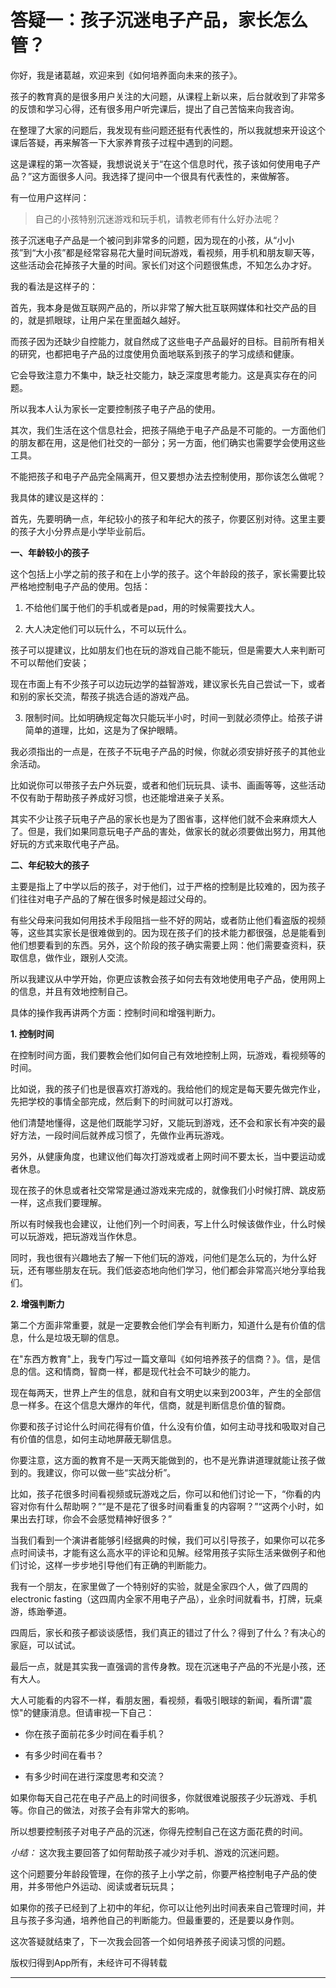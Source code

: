 # 答疑一：孩子沉迷电子产品，家长怎么管？

你好，我是诸葛越，欢迎来到《如何培养面向未来的孩子》。

孩子的教育真的是很多用户关注的大问题，从课程上新以来，后台就收到了非常多的反馈和学习心得，还有很多用户听完课后，提出了自己苦恼来向我咨询。

在整理了大家的问题后，我发现有些问题还挺有代表性的，所以我就想来开设这个课后答疑，再来解答一下大家养育孩子过程中遇到的问题。

这是课程的第一次答疑，我想说说关于“在这个信息时代，孩子该如何使用电子产品？”这方面很多人问。我选择了提问中一个很具有代表性的，来做解答。

有一位用户这样问：

> 自己的小孩特别沉迷游戏和玩手机，请教老师有什么好办法呢？

孩子沉迷电子产品是一个被问到非常多的问题，因为现在的小孩，从“小小孩”到“大小孩”都是经常容易花大量时间玩游戏，看视频，用手机和朋友聊天等，这些活动会花掉孩子大量的时间。家长们对这个问题很焦虑，不知怎么办才好。

我的看法是这样子的：

首先，我本身是做互联网产品的，所以非常了解大批互联网媒体和社交产品的目的，就是抓眼球，让用户呆在里面越久越好。

而孩子因为还缺少自控能力，就自然成了这些电子产品最好的目标。目前所有相关的研究，也都把电子产品的过度使用负面地联系到孩子的学习成绩和健康。

它会导致注意力不集中，缺乏社交能力，缺乏深度思考能力。这是真实存在的问题。

所以我本人认为家长一定要控制孩子电子产品的使用。

其次，我们生活在这个信息社会，把孩子隔绝于电子产品是不可能的。一方面他们的朋友都在用，这是他们社交的一部分；另一方面，他们确实也需要学会使用这些工具。

不能把孩子和电子产品完全隔离开，但又要想办法去控制使用，那你该怎么做呢？

我具体的建议是这样的：

首先，先要明确一点，年纪较小的孩子和年纪大的孩子，你要区别对待。这里主要的孩子大小分界点是小学毕业前后。

 **一、年龄较小的孩子**

这个包括上小学之前的孩子和在上小学的孩子。这个年龄段的孩子，家长需要比较严格地控制电子产品的使用。包括：

1. 不给他们属于他们的手机或者是pad，用的时候需要找大人。

2. 大人决定他们可以玩什么，不可以玩什么。

孩子可以提建议，比如朋友们也在玩的游戏自己能不能玩，但是需要大人来判断可不可以帮他们安装；

现在市面上有不少孩子可以边玩边学的益智游戏，建议家长先自己尝试一下，或者和别的家长交流，帮孩子挑选合适的游戏产品。

3. 限制时间。比如明确规定每次只能玩半小时，时间一到就必须停止。给孩子讲简单的道理，比如，这是为了保护眼睛。

我必须指出的一点是，在孩子不玩电子产品的时候，你就必须安排好孩子的其他业余活动。

比如说你可以带孩子去户外玩耍，或者和他们玩玩具、读书、画画等等，这些活动不仅有助于帮助孩子养成好习惯，也还能增进亲子关系。

其实不少让孩子玩电子产品的家长也是为了图省事，这样他们就不会来麻烦大人了。但是，我们如果同意玩电子产品的害处，做家长的就必须要做出努力，用其他好玩的方式来取代电子产品。

 **二、年纪较大的孩子**

主要是指上了中学以后的孩子，对于他们，过于严格的控制是比较难的，因为孩子们往往对电子产品的了解在很多时候是超过父母的。

有些父母来问我如何用技术手段阻挡一些不好的网站，或者防止他们看盗版的视频等，这些其实家长是很难做到的。因为现在孩子们的技术能力都很强，总是能看到他们想要看到的东西。另外，这个阶段的孩子确实需要上网：他们需要查资料，获取信息，做作业，跟别人交流。

所以我建议从中学开始，你更应该教会孩子如何去有效地使用电子产品，使用网上的信息，并且有效地控制自己。

具体的操作我再讲两个方面：控制时间和增强判断力。

 **1. 控制时间**

在控制时间方面，我们要教会他们如何自己有效地控制上网，玩游戏，看视频等的时间。

比如说，我的孩子们也是很喜欢打游戏的。我给他们的规定是每天要先做完作业，先把学校的事情全部完成，然后剩下的时间就可以打游戏。

他们清楚地懂得，这是他们既能学习好，又能玩到游戏，还不会和家长有冲突的最好方法，一段时间后就养成习惯了，先做作业再玩游戏。

另外，从健康角度，也建议他们每次打游戏或者上网时间不要太长，当中要运动或者休息。

现在孩子的休息或者社交常常是通过游戏来完成的，就像我们小时候打牌、跳皮筋一样，这点我们要理解。

所以有时候我也会建议，让他们列一个时间表，写上什么时候该做作业，什么时候可以玩游戏，把玩游戏当作休息。

同时，我也很有兴趣地去了解一下他们玩的游戏，问他们是怎么玩的，为什么好玩，还有哪些朋友在玩。我们低姿态地向他们学习，他们都会非常高兴地分享给我们。

 **2. 增强判断力**

第二个方面非常重要，就是一定要教会他们学会有判断力，知道什么是有价值的信息，什么是垃圾无聊的信息。

在"东西方教育"上，我专门写过一篇文章叫《如何培养孩子的信商？》。信，是信息的信。这和情商，智商一样，都是现代社会不可缺少的能力。

现在每两天，世界上产生的信息，就和自有文明史以来到2003年，产生的全部信息一样多。在这个信息大爆炸的年代，信商，就是判断信息价值的智商。

你要和孩子讨论什么时间花得有价值，什么没有价值，如何主动寻找和吸取对自己有价值的信息，如何主动地屏蔽无聊信息。

你要注意，这方面的教育不是一天两天能做到的，也不是光靠讲道理就能让孩子做到的。我建议，你可以做一些“实战分析”。

比如，孩子花很多时间看视频或玩游戏之后，你可以和他们讨论一下，“你看的内容对你有什么帮助啊？”“是不是花了很多时间看重复的内容啊？”“这两个小时，如果出去打球，你会不会感觉精神好很多？”

当我们看到一个演讲者能够引经据典的时候，我们可以引导孩子，如果你可以花多点时间读书，才能有这么高水平的评论和见解。经常用孩子实际生活来做例子和他们讨论，这样一步步地引导他们有正确的判断能力。

我有一个朋友，在家里做了一个特别好的实验，就是全家四个人，做了四周的electronic fasting（这四周内全家不用电子产品），业余时间就看书，打牌，玩桌游，练跆拳道。

四周后，家长和孩子都谈谈感悟，我们真正的错过了什么？得到了什么？有决心的家庭，可以试试。

最后一点，就是其实我一直强调的言传身教。现在沉迷电子产品的不光是小孩，还有大人。

大人可能看的内容不一样，看朋友圈，看视频，看吸引眼球的新闻，看所谓"震惊"的健康消息。但请审视一下自己：

* 你在孩子面前花多少时间在看手机？

* 有多少时间在看书？

* 有多少时间在进行深度思考和交流？

如果你每天自己花在电子产品上的时间很多，你就很难说服孩子少玩游戏、手机等。你自己的做法，对孩子会有非常大的影响。

所以想要控制孩子对电子产品的沉迷，你得先控制自己在这方面花费的时间。

 *小结：* 这次我主要回答了如何帮助孩子减少对手机、游戏的沉迷问题。

这个问题要分年龄段管理，在你的孩子上小学之前，你要严格控制电子产品的使用，并多带他户外运动、阅读或者玩玩具；

如果你的孩子已经到了上初中的年纪，你可以让他列出时间表来自己管理时间，并且与孩子多沟通，培养他自己的判断能力。但最重要的，还是要以身作则。

这次答疑就结束了，下一次我会回答一个如何培养孩子阅读习惯的问题。

版权归得到App所有，未经许可不得转载

---
